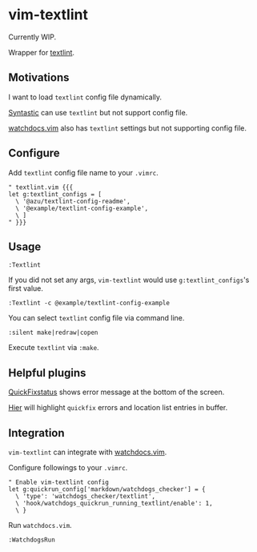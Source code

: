 vim-textlint
============

Currently WIP.

Wrapper for [textlint](https://textlint.github.io/).

Motivations
-----------
I want to load `textlint` config file dynamically.

[Syntastic](https://github.com/scrooloose/syntastic) can use `textlint` but not support config file.

[watchdocs.vim](https://github.com/osyo-manga/vim-watchdogs) also has `textlint` settings but not supporting config file.


Configure
---------

Add `textlint` config file name to your `.vimrc`.
```viml
" textlint.vim {{{
let g:textlint_configs = [
  \ '@azu/textlint-config-readme',
  \ '@example/textlint-config-example',
  \ ]
" }}}
```

Usage
-----

```viml
:Textlint
```
If you did not set any args, `vim-textlint` would use `g:textlint_configs`'s first value.

```viml
:Textlint -c @example/textlint-config-example
```
You can select `textlint` config file via command line.

```viml
:silent make|redraw|copen
```
Execute `textlint` via `:make`.

Helpful plugins
---------------

[QuickFixstatus](https://github.com/dannyob/quickfixstatus) shows error message at the bottom of the screen.

[Hier](https://github.com/cohama/vim-hier) will highlight `quickfix` errors and location list entries in buffer.

Integration
------------

`vim-textlint` can integrate with [watchdocs.vim](https://github.com/osyo-manga/vim-watchdogs).

Configure followings to your `.vimrc`.
```viml
" Enable vim-textlint config
let g:quickrun_config['markdown/watchdogs_checker'] = {
  \ 'type': 'watchdogs_checker/textlint',
  \ 'hook/watchdogs_quickrun_running_textlint/enable': 1,
  \ }
```

Run `watchdocs.vim`.

```viml
:WatchdogsRun
```
